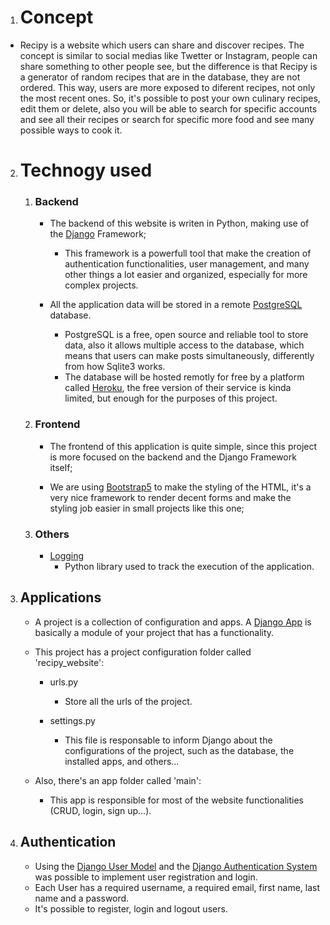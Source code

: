 1. # Concept

- Recipy is a website which users can share and discover recipes. The concept is similar to social medias like Twetter or Instagram, people can share something to other people see, but the difference is that Recipy is a generator of random recipes that are in the database, they are not ordered. This way, users are more exposed to diferent recipes, not only the most recent ones. So, it's possible to post your own culinary recipes, edit them or delete, also you will be able to search for specific accounts and see all their recipes or search for specific more food and see many possible ways to cook it. 



2. # Technogy used

    1. ### Backend
        - The backend of this website is writen in Python, making use of the [Django](https://www.djangoproject.com/) Framework;
            - This framework is a powerfull tool that make the creation of authentication functionalities, user management, and many other things a lot easier and organized, especially for more complex projects.

        - All the application data will be stored in a remote [PostgreSQL](https://www.postgresql.org/about/) database.
            - PostgreSQL is a free, open source and reliable tool to store data, also it allows multiple access to the database, which means that users can make posts simultaneously, differently from how Sqlite3 works.
            - The database will be hosted remotly for free by a platform called [Heroku](https://id.heroku.com/login), the free version of their service is kinda limited, but enough for the purposes of this project.


    2. ### Frontend
        - The frontend of this application is quite simple, since this project is more focused on the backend and the Django Framework itself;

        - We are using [Bootstrap5](https://getbootstrap.com/) to make the styling of the HTML, it's a very nice framework to render decent forms and make the styling job easier in small projects like this one;


    3. ### Others
        - [Logging](https://docs.python.org/3/library/logging.html)
            - Python library used to track the execution of the application.



3. ## Applications
    - A project is a collection of configuration and apps. A [Django App](https://docs.djangoproject.com/en/4.0/intro/tutorial01/) is basically a module of your project that has a functionality.

    - This project has a project configuration folder called 'recipy_website':
        - urls.py
            - Store all the urls of the project.

        - settings.py
            - This file is responsable to inform Django about the configurations of the project, such as the database, the installed apps, and others... 

    - Also, there's an app folder called 'main':
        - This app is responsible for most of the website functionalities (CRUD, login, sign up...).



4. ## Authentication
    - Using the [Django User Model](https://docs.djangoproject.com/en/4.0/ref/contrib/auth/) and the [Django Authentication System](https://docs.djangoproject.com/en/4.0/topics/auth/default/) was possible to implement user registration and login.
    - Each User has a required username, a required email, first name, last name and a password.
    - It's possible to register, login and logout users. 